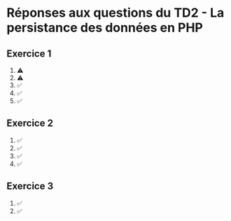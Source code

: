 # Réponses aux questions du TD2 - La persistance des données en PHP

## Exercice 1
1. ⚠️
2. ⚠️
3. ✅
4. ✅
5. ✅

## Exercice 2
1. ✅
2. ✅
3. ✅
4. ✅

## Exercice 3
1. ✅
2. ✅
